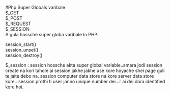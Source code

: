 #Php Super Globals varibale</br>
$_GET</br>
$_POST</br>
$_REQUEST </br>
$_SESSION</br>
A gula hossche super globa varibale In PHP.</br>

session_start()</br>
session_unset()</br>
session_destroy()</br>

$_session : session hossche akta super global variable..amara jodi session create na kori tahole ai session jakhe jakhe use kore hoyache shei page guli te jaite debo na.
session computer data store na kore server data store kore.. session prothi ti user janno unique number dei...r ai dei dara identified kore hoi.

